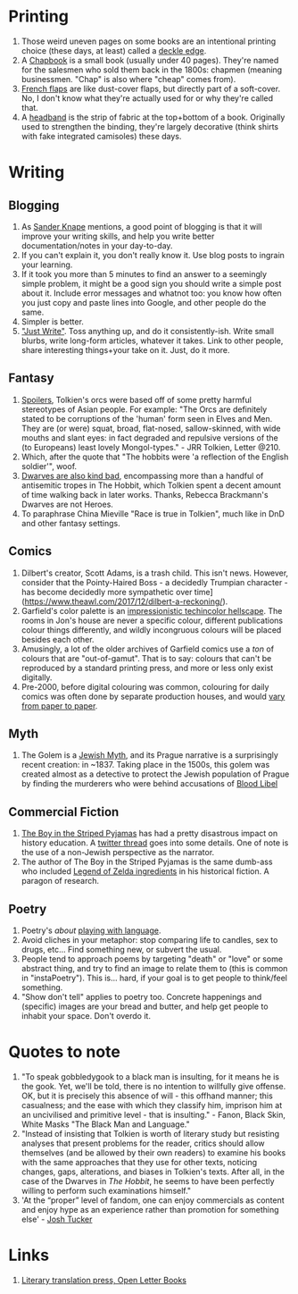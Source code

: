 # Printing
1. Those weird uneven pages on some books are an intentional printing choice (these days, at least) called a [deckle edge](https://en.wikipedia.org/wiki/Deckle).
1. A [Chapbook](https://en.wikipedia.org/wiki/Chapbook) is a small book (usually under 40 pages). They're named for the salesmen who sold them back in the 1800s: chapmen (meaning businessmen. "Chap" is also where "cheap" comes from).
1. [French flaps](https://rhollick.wordpress.com/2018/12/20/french-flaps/) are like dust-cover flaps, but directly part of a soft-cover. No, I don't know what they're actually used for or why they're called that.
1. A [headband](https://www.bookbindingworkshopsg.com/how-to-make-a-headband-for-book-binding/) is the strip of fabric at the top+bottom of a book. Originally used to strengthen the binding, they're largely decorative (think shirts with fake integrated camisoles) these days.

# Writing
## Blogging
1. As [Sander Knape](https://sanderknape.com/2020/04/why-great-write-blog-posts/) mentions, a good point of blogging is that it will improve your writing skills, and help you write better documentation/notes in your day-to-day.
1. If you can't explain it, you don't really know it. Use blog posts to ingrain your learning.
1. If it took you more than 5 minutes to find an answer to a seemingly simple problem, it might be a good sign you should write a simple post about it. Include error messages and whatnot too: you know how often you just copy and paste lines into Google, and other people do the same.
1. Simpler is better.
1. ["Just Write"](https://www.sarasoueidan.com/desk/just-write/). Toss anything up, and do it consistently-ish. Write small blurbs, write long-form articles, whatever it takes. Link to other people, share interesting things+your take on it. Just, do it more.

## Fantasy
1. [Spoilers](https://jamesmendezhodes.com/blog/2019/1/13/orcs-britons-and-the-martial-race-myth-part-i-a-species-built-for-racial-terror), Tolkien's orcs were based off of some pretty harmful stereotypes of Asian people. For example: "The Orcs are definitely stated to be corruptions of the 'human' form seen in Elves and Men. They are (or were) squat, broad, flat-nosed, sallow-skinned, with wide mouths and slant eyes: in fact degraded and repulsive versions of the (to Europeans) least lovely Mongol-types." - JRR Tolkien, Letter @210.
1. Which, after the quote that "The hobbits were 'a reflection of the English soldier'", woof.
1. [Dwarves are also kind bad](https://dc.swosu.edu/cgi/viewcontent.cgi?article=1172&context=mythlore), encompassing more than a handful of antisemitic tropes in The Hobbit, which Tolkien spent a decent amount of time walking back in later works. Thanks, Rebecca Brackmann's Dwarves are not Heroes.
1. To paraphrase China Mieville "Race is true in Tolkien", much like in DnD and other fantasy settings.

## Comics
1. Dilbert's creator, Scott Adams, is a trash child. This isn't news. However, consider that the Pointy-Haired Boss - a decidedly Trumpian character - has become decidedly more sympathetic over time](https://www.theawl.com/2017/12/dilbert-a-reckoning/).
1. Garfield's color palette is an [impressionistic techincolor hellscape](http://wondermark.com/garfield-color/). The rooms in Jon's house are never a specific colour, different publications colour things differently, and wildly incongruous colours will be placed besides each other.
1. Amusingly, a lot of the older archives of Garfield comics use a *ton* of colours that are "out-of-gamut". That is to say: colours that can't be reproduced by a standard printing press, and more or less only exist digitally.
1. Pre-2000, before digital colouring was common, colouring for daily comics was often done by separate production houses, and would [vary from paper to paper](http://wondermark.com/garfield-color/).

## Myth
1. The Golem is a [Jewish Myth](https://www.youtube.com/watch?v=pUBVSH6hBvY), and its Prague narrative is a surprisingly recent creation: in ~1837. Taking place in the 1500s, this golem was created almost as a detective to protect the Jewish population of Prague by finding the murderers who were behind accusations of [Blood Libel](https://en.wikipedia.org/wiki/Blood_libel)

## Commercial Fiction
1. [The Boy in the Striped Pyjamas](https://en.wikipedia.org/wiki/The_Boy_in_the_Striped_Pyjamas#Educational_implications) has had a pretty disastrous impact on history education. A [twitter thread](https://twitter.com/gwenckatz/status/1487530360703361024) goes into some details. One of note is the use of a non-Jewish perspective as the narrator.
1. The author of The Boy in the Striped Pyjamas is the same dumb-ass who included [Legend of Zelda ingredients](https://twitter.com/DanaSchwartzzz/status/1290099395220799488?ref_src=twsrc%5Etfw) in his historical fiction. A paragon of research.

## Poetry
1. Poetry's *about* [playing with language](https://youtu.be/arE2yyQe1PY). 
1. Avoid cliches in your metaphor: stop comparing life to candles, sex to drugs, etc... Find something new, or subvert the usual.
1. People tend to approach poems by targeting "death" or "love" or some abstract thing, and try to find an image to relate them to (this is common in "instaPoetry"). This is... hard, if your goal is to get people to think/feel something.
1. "Show don't tell" applies to poetry too. Concrete happenings and (specific) images are your bread and butter, and help get people to inhabit your space. Don't overdo it.

# Quotes to note
1. "To speak gobbledygook to a black man is insulting, for it means he is the gook. Yet, we'll be told, there is no intention to willfully give offense. OK, but it is precisely this absence of will - this offhand manner; this casualness; and the ease with which they classify him, imprison him at an uncivilised and primitive level - that is insulting." - Fanon, Black Skin, White Masks "The Black Man and Language."
1. "Instead of insisting that Tolkien is worth of literary study but resisting analyses that present problems for the reader, critics should allow themselves (and be allowed by their own readers) to examine his books with the same approaches that they use for other texts, noticing changes, gaps, alterations, and biases in Tolkien's texts. After all, in the case of the Dwarves in *The Hobbit*, he seems to have been perfectly willing to perform such examinations himself."
1. 'At the “proper” level of fandom, one can enjoy commercials as content and enjoy hype as an experience rather than promotion for something else' - [Josh Tucker](https://reallifemag.com/passion-play/)


# Links
1. [Literary translation press, Open Letter Books](https://www.openletterbooks.org)
